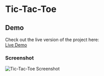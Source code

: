 # Tic-Tac-Toe

## Demo

Check out the live version of the project here:  
[Live Demo](https://lambent-daffodil-a507f7.netlify.app)

### Screenshot
![Tic-Tac-Toe Screenshot](public/screenshot.png)


